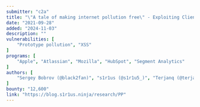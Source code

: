 ```yaml
---
submitter: "c2a"
title: "\"A tale of making internet pollution free\" - Exploiting Client-Side Prototype Pollution in the wild"
date: "2021-09-28"
added: "2024-11-03"
description: ""
vulnerabilities: [
    "Prototype pollution", "XSS"
]
programs: [
    "Apple", "Atlassian", "Mozilla", "HubSpot", "Segment Analytics"
]
authors: [
    "Sergey Bobrov (@black2fan)", "s1r1us (@s1r1u5_)", "Terjanq (@terjanq)", "Beomjin Lee (@po6ix)", "Masato Kinugawa (@kinugawamasato)", "Nikita Stupin (@_nikitastupin)", "Rahul Maini (@iamnoooob)", "Harsh Jaiswal (@rootxharsh)", "Mikhail Egorov (@0ang3el)", "Melar Dev (@melardev)"
]
bounty: "12,600"
link: "https://blog.s1r1us.ninja/research/PP"
---
```




